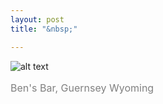 ```yaml
---
layout: post
title: "&nbsp;"

---
```

![alt text](https://jonkalev.s3.us-west-2.amazonaws.com/_20181112-Guernsey2.jpg)
<p style="color: grey; font-size: 16px;">Ben's Bar, Guernsey Wyoming</p>

